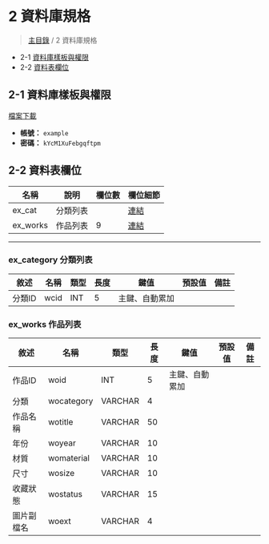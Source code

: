 # 2 資料庫規格

> [主目錄](../README.md) / 2 資料庫規格

* 2-1 [資料庫樣板與權限](#2-1-資料庫樣板與權限)
* 2-2 [資料表欄位](#2-2-資料表欄位)

## 2-1 資料庫樣板與權限

[檔案下載](../src/example.sql)

* **帳號：** `example`
* **密碼：** `kYcM1XuFebgqftpm`

## 2-2 資料表欄位

 | 名稱 | 說明 | 欄位數 | 欄位細節 |
 |------|-----|--------|---------|
 |ex_cat|分類列表||[連結](#ex_category-分類列表) |
 |ex_works|作品列表|9|[連結](#ex_works-作品列表) |

 --------------------------------------

### ex_category 分類列表

 | 敘述 | 名稱 | 類型 | 長度 | 鍵值 | 預設值 | 備註 |
 |------|-----|-----|------|------|--------|------|
 |分類ID|wcid|INT|5|主鍵、自動累加|||

### ex_works 作品列表

 | 敘述 | 名稱 | 類型 | 長度 | 鍵值 | 預設值 | 備註 |
 |------|-----|-----|------|------|--------|------|
 |作品ID|woid|INT|5|主鍵、自動累加|||
 |分類|wocategory|VARCHAR|4||||
 |作品名稱|wotitle|VARCHAR|50||||
 |年份|woyear|VARCHAR|10||||
 |材質|womaterial|VARCHAR|10||||
 |尺寸|wosize|VARCHAR|10||||
 |收藏狀態|wostatus|VARCHAR|15||||
 |圖片副檔名|woext|VARCHAR|4||||

